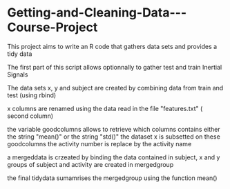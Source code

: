 # Getting-and-Cleaning-Data---Course-Project
This project aims to write an R code that gathers data sets and provides a tidy data

The first part of this script allows optionnally to gather test and train Inertial Signals

The data sets x, y  and subject are created by combining data from train and test (using rbind)

x columns are renamed using the data read in the file "features.txt" ( second column)

the variable goodcolumns allows to retrieve which columns contains either the string "mean()" or the string "std()"
the dataset x is subsetted on these goodcolumns
the activity number is replace by the activity name

a mergeddata is crzeated by binding the data  contained in  subject, x and y
groups of subject and activity are created in mergedgroup

the final tidydata sumamrises the mergedgroup using the function mean()

